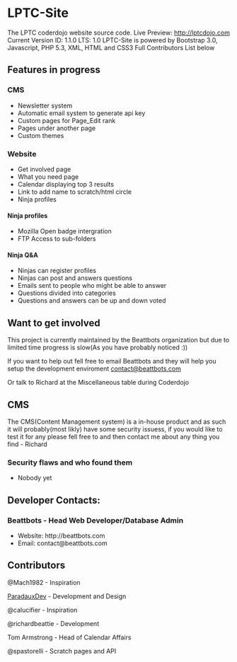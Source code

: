 # LPTC-Site
The LPTC coderdojo website source code.
Live Preview: http://lptcdojo.com
Current Version ID: 1.1.0
LTS: 1.0
LPTC-Site is powered by Bootstrap 3.0, Javascript, PHP 5.3, XML, HTML and CSS3
Full Contributors List below


<h2>Features in progress</h2>
<h3>CMS</h3>
<ul>
<li>Newsletter system</li>
<li>Automatic email system to generate api key</li>
<li>Custom pages for Page_Edit rank</li>
<li>Pages under another page</li>
<li>Custom themes</li>
</ul>
<h3>Website</h3>
<ul>
<li>Get involved page</li>
<li>What you need page</li>
<li>Calendar displaying top 3 results</li>
<li>Link to add name to scratch/html circle</li>
<li>Ninja profiles</li>
</ul>
<h4>Ninja profiles</h4>
<ul>
<li>Mozilla Open badge intergration</li>
<li>FTP Access to sub-folders</li>
</ul>

<h4>Ninja Q&A</h4>
<ul>
<li>Ninjas can register profiles</li>
<li>Ninjas can post and answers questions</li>
<li>Emails sent to people who might be able to answer</li>
<li>Questions divided into categories</li>
<li>Questions and answers can be up and down voted</li>
</ul>

<h2>Want to get involved</h2>

This project is currently maintained by the Beattbots organization but due to limited time progress is slow(As you have probably noticed :)) 

If you want to help out fell free to email Beattbots and they will help you setup the development enviroment
<a href="mailto:contact@beattbots.com">contact@beattbots.com</a>

Or talk to Richard at the Miscellaneous table during Coderdojo 

<h2>CMS</h2>

<p>The CMS(Content Management system) is a in-house product and as such it will probably(most likly) have some security issuess, if you would like to test it for any please fell free to and then contact me about any thing you find - Richard</p>

<h3>Security flaws and who found them</h3>
<ul>
  <li>Nobody yet</li>
</ul>

## Developer Contacts:
### Beattbots - Head Web Developer/Database Admin
<ul>
<li>Website: http://beattbots.com</li>
<li>Email: contact@beattbots.com</li>
</ul>

## Contributors
@Mach1982 - Inspiration 

<a href="https://paradaux.ie">ParadauxDev</a> - Development and Design

@calucifier - Inspiration

@richardbeattie - Development

Tom Armstrong - Head of Calendar Affairs

@spastorelli - Scratch pages and API

